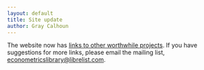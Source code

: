 ```yaml
---
layout: default
title: Site update
author: Gray Calhoun
---
```


The website now has [links to other worthwhile projects](/links). If
you have suggestions for more links, please email the mailing list,
<econometricslibrary@librelist.com>.